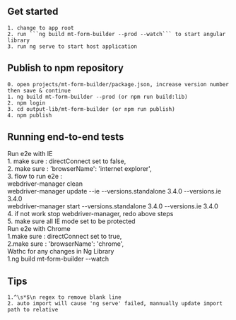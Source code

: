 ## Get started
    1. change to app root  
    2. run ```ng build mt-form-builder --prod --watch``` to start angular library  
    3. run ng serve to start host application  
## Publish to npm repository
    0. open projects/mt-form-builder/package.json, increase version number then save & continue  
    1. ng build mt-form-builder --prod (or npm run build:lib)  
    2. npm login  
    3. cd output-lib/mt-form-builder (or npm run publish)  
    4. npm publish  
## Running end-to-end tests
Run e2e with IE  
    1. make sure : directConnect set to false,  
    2. make sure : 'browserName': 'internet explorer',  
    3. flow to run e2e :  
        webdriver-manager clean  
        webdriver-manager update --ie --versions.standalone 3.4.0 --versions.ie 3.4.0  
        webdriver-manager start --versions.standalone 3.4.0 --versions.ie 3.4.0  
    4. if not work stop webdriver-manager, redo above steps  
    5. make sure all IE mode set to be protected  
Run e2e with Chrome  
    1.make sure : directConnect set to true,  
    2.make sure : 'browserName': 'chrome',  
Wathc for any changes in Ng Library  
    1.ng build mt-form-builder --watch  
## Tips
    1.^\s*$\n regex to remove blank line  
    2. auto import will cause 'ng serve' failed, mannually update import path to relative  
